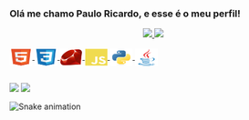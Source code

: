 ### Olá me chamo Paulo Ricardo, e esse é o meu perfil!

<div align="center">
  <a href="https://github.com/paulopentest">
  <img height="180em" src="https://github-readme-stats.vercel.app/api?username=paulopentest&show_icons=true&theme=dark&include_all_commits=true&count_private=true"/>
    
  <img height="180em" src="https://github-readme-stats.vercel.app/api/top-langs/?username=paulopentest&layout=compact&langs_count=6&theme=dark"/>
</div>
<div style="display: inline_block"><br>
  <img align="center" alt="PR-HTML" height="30" width="40" src="https://raw.githubusercontent.com/devicons/devicon/master/icons/html5/html5-original.svg">
  <img align="center" alt="PR-CSS" height="30" width="40" src="https://raw.githubusercontent.com/devicons/devicon/master/icons/css3/css3-original.svg">
  <img align="center" alt="PR-Ruby" height="30" width="40" src="https://raw.githubusercontent.com/devicons/devicon/master/icons/ruby/ruby-original.svg">
  <img align="center" alt="PR-Js" height="30" width="40" src="https://raw.githubusercontent.com/devicons/devicon/master/icons/javascript/javascript-plain.svg">
  <img align="center" alt="PR-Python" height="30" width="40" src="https://raw.githubusercontent.com/devicons/devicon/master/icons/python/python-original.svg">
  <img align="center" alt="PR-Java" height="30" width="40" src="https://raw.githubusercontent.com/devicons/devicon/master/icons/java/java-original.svg">
</div>
  
  ##
  
  <div> 
  <a href = "mailto:paulopentest@gmail.com"><img src="https://img.shields.io/badge/Gmail-D14836?style=for-the-badge&logo=gmail&logoColor=white" target="_blank"></a>
  <a href="https://www.linkedin.com/in/paulo-ricardo-606a9ab2/" target="_blank"><img src="https://img.shields.io/badge/-LinkedIn-%230077B5?style=for-the-badge&logo=linkedin&logoColor=white" target="_blank"></a> 
 
  ![Snake animation](https://github.com/paulopentest/paulopentest/blob/output/github-contribution-grid-snake.svg)
 
</div>

